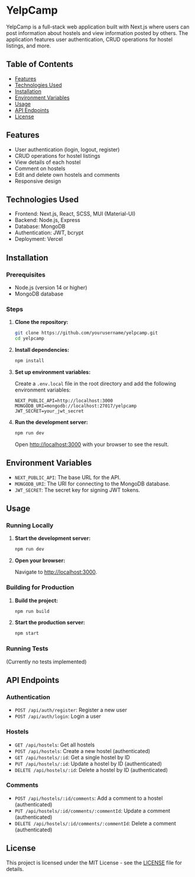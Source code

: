# YelpCamp

YelpCamp is a full-stack web application built with Next.js where users can post information about hostels and view information posted by others. The application features user authentication, CRUD operations for hostel listings, and more.

## Table of Contents

- [Features](#features)
- [Technologies Used](#technologies-used)
- [Installation](#installation)
- [Environment Variables](#environment-variables)
- [Usage](#usage)
- [API Endpoints](#api-endpoints)
- [License](#license)

## Features

- User authentication (login, logout, register)
- CRUD operations for hostel listings
- View details of each hostel
- Comment on hostels
- Edit and delete own hostels and comments
- Responsive design

## Technologies Used

- Frontend: Next.js, React, SCSS, MUI (Material-UI)
- Backend: Node.js, Express
- Database: MongoDB
- Authentication: JWT, bcrypt
- Deployment: Vercel

## Installation

### Prerequisites

- Node.js (version 14 or higher)
- MongoDB database

### Steps

1. **Clone the repository:**

    ```bash
    git clone https://github.com/yourusername/yelpcamp.git
    cd yelpcamp
    ```

2. **Install dependencies:**

    ```bash
    npm install
    ```

3. **Set up environment variables:**

    Create a `.env.local` file in the root directory and add the following environment variables:

    ```env
    NEXT_PUBLIC_API=http://localhost:3000
    MONGODB_URI=mongodb://localhost:27017/yelpcamp
    JWT_SECRET=your_jwt_secret
    ```

4. **Run the development server:**

    ```bash
    npm run dev
    ```

    Open [http://localhost:3000](http://localhost:3000) with your browser to see the result.

## Environment Variables

- `NEXT_PUBLIC_API`: The base URL for the API.
- `MONGODB_URI`: The URI for connecting to the MongoDB database.
- `JWT_SECRET`: The secret key for signing JWT tokens.

## Usage

### Running Locally

1. **Start the development server:**

    ```bash
    npm run dev
    ```

2. **Open your browser:**

    Navigate to [http://localhost:3000](http://localhost:3000).

### Building for Production

1. **Build the project:**

    ```bash
    npm run build
    ```

2. **Start the production server:**

    ```bash
    npm start
    ```

### Running Tests

(Currently no tests implemented)

## API Endpoints

### Authentication

- `POST /api/auth/register`: Register a new user
- `POST /api/auth/login`: Login a user

### Hostels

- `GET /api/hostels`: Get all hostels
- `POST /api/hostels`: Create a new hostel (authenticated)
- `GET /api/hostels/:id`: Get a single hostel by ID
- `PUT /api/hostels/:id`: Update a hostel by ID (authenticated)
- `DELETE /api/hostels/:id`: Delete a hostel by ID (authenticated)

### Comments

- `POST /api/hostels/:id/comments`: Add a comment to a hostel (authenticated)
- `PUT /api/hostels/:id/comments/:commentId`: Update a comment (authenticated)
- `DELETE /api/hostels/:id/comments/:commentId`: Delete a comment (authenticated)

## License

This project is licensed under the MIT License - see the [LICENSE](LICENSE) file for details.

